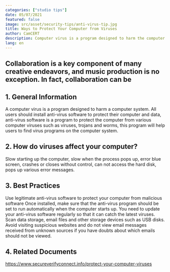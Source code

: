 ```yaml
---
categories: ["studio tips"]
date: 05/07/2021
featured: false
image: src/asset/security-tips/anti-virus-tip.jpg
title: Ways to Protect Your Computer from Viruses
author: CamCERT
description: Computer virus is a program designed to harm the computer system, all users should install anti-virus software to protect the computer
lang: en
---
```


## Collaboration is a key component of many creative endeavors, and music production is no exception. In fact, collaboration can be

## 1. General Information

A computer virus is a program designed to harm a computer system. All users should install anti-virus software to protect their computer and data, anti-virus software is a program to protect the computer from various computer viruses such as viruses, trojans and worms, this program will help users to find virus programs on the computer system.

## 2. How do viruses affect your computer?

Slow starting up the computer, slow when the process pops up, error blue screen, crashes or closes without control, can not access the hard disk, pops up various error messages.

## 3. Best Practices

Use legitimate anti-virus software to protect your computer from malicious software
Once installed, make sure that the anti-virus program should be set to run automatically when the computer starts up.
You need to update your anti-virus software regularly so that it can catch the latest viruses.
Scan data storage, email files and other storage devices such as USB disks.
Avoid visiting suspicious websites and do not view email messages received from unknown sources if you have doubts about which emails should not be viewed.

## 4. Related Documents

https://www.secureverifyconnect.info/protect-your-computer-viruses
